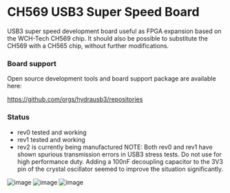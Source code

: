 # CH569 USB3 Super Speed Board
USB3 super speed development board useful as FPGA expansion
based on the WCH-Tech CH569 chip.
It should also be possible to substitute the CH569 with a CH565 chip,
without further modifications.

### Board support
Open source development tools and board support package are available here:

https://github.com/orgs/hydrausb3/repositories

### Status
* rev0 tested and working
* rev1 tested and working
* rev2 is currently being manufactured
NOTE: Both rev0 and rev1 have shown spurious transmission errors in USB3 stress tests.
Do not use for high performance duty. Adding a 100nF decoupling capacitor to the
3V3 pin of the crystal oscillator seemed to improve the situation significantly.

![image](https://user-images.githubusercontent.com/148607/186277957-43aa53cb-c09b-4215-977f-75bbd7a930ce.png)
![image](https://user-images.githubusercontent.com/148607/186278106-aca455dc-4665-439b-9679-85f94f4adc73.png)
![image](https://user-images.githubusercontent.com/148607/186278177-a8f7dbd6-957f-4b00-a0e1-2da3568c2bc1.png)
